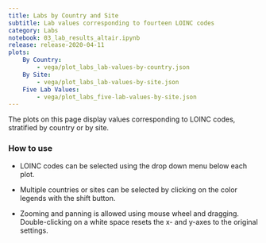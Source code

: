 ```yaml
---
title: Labs by Country and Site
subtitle: Lab values corresponding to fourteen LOINC codes
category: Labs
notebook: 03_lab_results_altair.ipynb
release: release-2020-04-11
plots:
    By Country:
        - vega/plot_labs_lab-values-by-country.json
    By Site:
        - vega/plot_labs_lab-values-by-site.json
    Five Lab Values:
        - vega/plot_labs_five-lab-values-by-site.json
---
```


The plots on this page display values corresponding to LOINC codes, stratified by country or by site.

### How to use
- LOINC codes can be selected using the drop down menu below each plot.

- Multiple countries or sites can be selected by clicking on the color legends with the shift button.

- Zooming and panning is allowed using mouse wheel and dragging. Double-clicking on a white space resets the x- and y-axes to the original settings.
